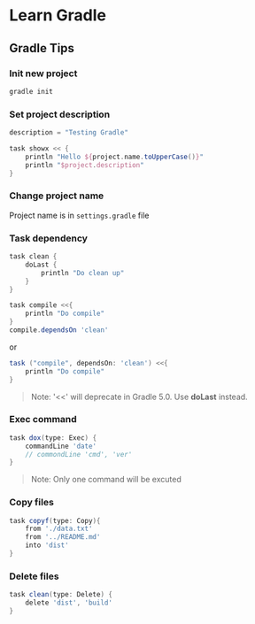 # Learn Gradle


## Gradle Tips

### Init new project
```bash
gradle init
```

### Set project description
```gradle
description = "Testing Gradle"

task showx << {
    println "Hello ${project.name.toUpperCase()}"
    println "$project.description"
}
```
### Change project name
Project name is in ```settings.gradle``` file

### Task dependency
```gradle
task clean {
    doLast {
        println "Do clean up"
    }
}

task compile <<{
    println "Do compile"
}
compile.dependsOn 'clean'
```
or
```gradle
task ("compile", dependsOn: 'clean') <<{
    println "Do compile"
}
```
> Note: '<<' will deprecate in Gradle 5.0. Use **doLast** instead.

### Exec command
```gradle
task dox(type: Exec) {
    commandLine 'date'
    // commondLine 'cmd', 'ver'
}
```
> Note: Only one command will be excuted

### Copy files
```gradle
task copyf(type: Copy){
    from './data.txt'
    from '../README.md'
    into 'dist'
}
```

### Delete files
```gradle
task clean(type: Delete) {
    delete 'dist', 'build'
}
```
